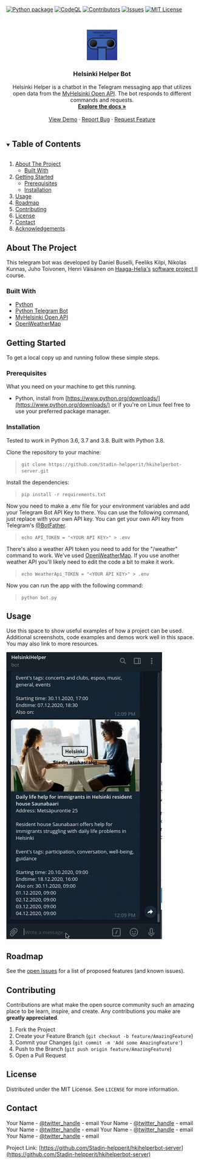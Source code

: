 <!--
*** Thanks for checking out the Best-README-Template. If you have a suggestion
*** that would make this better, please fork the repo and create a pull request
*** or simply open an issue with the tag "enhancement".
*** Thanks again! Now go create something AMAZING! :D
***
***
***
*** To avoid retyping too much info. Do a search and replace for the following:
*** github_username, repo_name, twitter_handle, email, project_title, project_description
-->



<!-- PROJECT SHIELDS -->
<!--
*** I'm using markdown "reference style" links for readability.
*** Reference links are enclosed in brackets [ ] instead of parentheses ( ).
*** See the bottom of this document for the declaration of the reference variables
*** for contributors-url, forks-url, etc. This is an optional, concise syntax you may use.
*** https://www.markdownguide.org/basic-syntax/#reference-style-links
-->
[![Python package][python-shield]][actions-url]
[![CodeQL][code-shield]][actions-url]
[![Contributors][contributors-shield]][contributors-url]
[![Issues][issues-shield]][issues-url]
[![MIT License][license-shield]][license-url]


<!-- PROJECT LOGO -->
<br />
<p align="center">
  <a href="https://github.com/github_username/repo_name">
    <img src="imgs/logo.png" alt="Logo" width="80" height="80">
  </a>

  <h3 align="center">Helsinki Helper Bot</h3>

  <p align="center">
    Helsinki Helper is a chatbot in the Telegram messaging app that utilizes open data from the 
    <a href="http://open-api.myhelsinki.fi/">MyHelsinki Open API</a>. The bot responds to different commands and requests. 
    <br />
    <a href="https://github.com/Stadin-helpperit/hkihelperbot-server"><strong>Explore the docs »</strong></a>
    <br />
    <br />
    <a href="https://github.com/Stadin-helpperit/hkihelperbot-server">View Demo</a>
    ·
    <a href="https://github.com/Stadin-helpperit/hkihelperbot-server/issues">Report Bug</a>
    ·
    <a href="https://github.com/Stadin-helpperit/hkihelperbot-server/issues">Request Feature</a>
  </p>
</p>



<!-- TABLE OF CONTENTS -->
<details open="open">
  <summary><h2 style="display: inline-block">Table of Contents</h2></summary>
  <ol>
    <li>
      <a href="#about-the-project">About The Project</a>
      <ul>
        <li><a href="#built-with">Built With</a></li>
      </ul>
    </li>
    <li>
      <a href="#getting-started">Getting Started</a>
      <ul>
        <li><a href="#prerequisites">Prerequisites</a></li>
        <li><a href="#installation">Installation</a></li>
      </ul>
    </li>
    <li><a href="#usage">Usage</a></li>
    <li><a href="#roadmap">Roadmap</a></li>
    <li><a href="#contributing">Contributing</a></li>
    <li><a href="#license">License</a></li>
    <li><a href="#contact">Contact</a></li>
    <li><a href="#acknowledgements">Acknowledgements</a></li>
  </ol>
</details>



<!-- ABOUT THE PROJECT -->
## About The Project

This telegram bot was developed by Daniel Buselli, Feeliks Kilpi, Nikolas Kunnas, Juho Toivonen, Henri Väisänen 
on [Haaga-Helia's](https://www.haaga-helia.fi/fi) [software project II](https://opinto-opas.haaga-helia.fi/course_unit/SWD4TA024) course.


### Built With

* [Python](https://www.python.org/)
* [Python Telegram Bot](https://github.com/python-telegram-bot/python-telegram-bot)
* [MyHelsinki Open API](http://open-api.myhelsinki.fi/)
* [OpenWeatherMap](https://openweathermap.org/api)


<!-- GETTING STARTED -->
## Getting Started

To get a local copy up and running follow these simple steps.

### Prerequisites

What you need on your machine to get this running.
* Python, install from [https://www.python.org/downloads/](https://www.python.org/downloads/) or if you're on Linux
feel free to use your preferred package manager.

### Installation

Tested to work in Python 3.6, 3.7 and 3.8. Built with Python 3.8.

Clone the repository to your machine:
>`git clone https://github.com/Stadin-helpperit/hkihelperbot-server.git`
>
Install the dependencies:
>`pip install -r requirements.txt`
>
Now you need to make a .env file for your environment variables and add your Telegram Bot API Key to there. You can use the following command, just replace <YOUR API KEY> with your own API key. You can get your own API key from Telegram's [@BotFather](https://t.me/BotFather).
>
>`echo API_TOKEN = "<YOUR API KEY>" > .env`
>
There's also a weather API token you need to add for the "/weather" command to work. We've used [OpenWeatherMap](https://openweathermap.org/api).
If you use another weather API you'll likely need to edit the code a bit to make it work.
>
>`echo WeatherApi_TOKEN = "<YOUR API KEY>" > .env`
>
Now you can run the app with the following command:
>`python bot.py`



<!-- USAGE EXAMPLES -->
## Usage

Use this space to show useful examples of how a project can be used. Additional screenshots, code examples and demos work well in this space. You may also link to more resources.

![gif](/imgs/search.gif)

<!-- ROADMAP -->
## Roadmap

See the [open issues](https://github.com/Stadin-helpperit/hkihelperbot-server/issues) for a list of proposed features (and known issues).



<!-- CONTRIBUTING -->
## Contributing

Contributions are what make the open source community such an amazing place to be learn, inspire, and create. Any contributions you make are **greatly appreciated**.

1. Fork the Project
2. Create your Feature Branch (`git checkout -b feature/AmazingFeature`)
3. Commit your Changes (`git commit -m 'Add some AmazingFeature'`)
4. Push to the Branch (`git push origin feature/AmazingFeature`)
5. Open a Pull Request



<!-- LICENSE -->
## License

Distributed under the MIT License. See `LICENSE` for more information.



<!-- CONTACT -->
## Contact

Your Name - [@twitter_handle](https://twitter.com/twitter_handle) - email
Your Name - [@twitter_handle](https://twitter.com/twitter_handle) - email
Your Name - [@twitter_handle](https://twitter.com/twitter_handle) - email
Your Name - [@twitter_handle](https://twitter.com/twitter_handle) - email
Your Name - [@twitter_handle](https://twitter.com/twitter_handle) - email

Project Link: [https://github.com/Stadin-helpperit/hkihelperbot-server](https://github.com/Stadin-helpperit/hkihelperbot-server)

<!-- MARKDOWN LINKS & IMAGES -->
<!-- https://www.markdownguide.org/basic-syntax/#reference-style-links -->
[python-shield]: https://img.shields.io/github/workflow/status/Stadin-helpperit/hkihelperbot-server/Python%20package?style=for-the-badge
[code-shield]: https://img.shields.io/github/workflow/status/Stadin-helpperit/hkihelperbot-server/CodeQL?label=CodeQL&style=for-the-badge
[actions-url]: https://github.com/Stadin-helpperit/hkihelperbot-server/actions
[contributors-shield]: https://img.shields.io/github/contributors/Stadin-helpperit/hkihelperbot-server.svg?style=for-the-badge
[contributors-url]: https://github.com/Stadin-helpperit/hkihelperbot-server/graphs/contributors
[issues-shield]: https://img.shields.io/github/issues/Stadin-helpperit/hkihelperbot-server.svg?style=for-the-badge
[issues-url]: https://github.com/Stadin-helpperit/hkihelperbot-server/issues
[license-shield]: https://img.shields.io/github/license/Stadin-helpperit/hkihelperbot-server.svg?style=for-the-badge
[license-url]: https://github.com/github_username/repo/blob/master/LICENSE.txt
